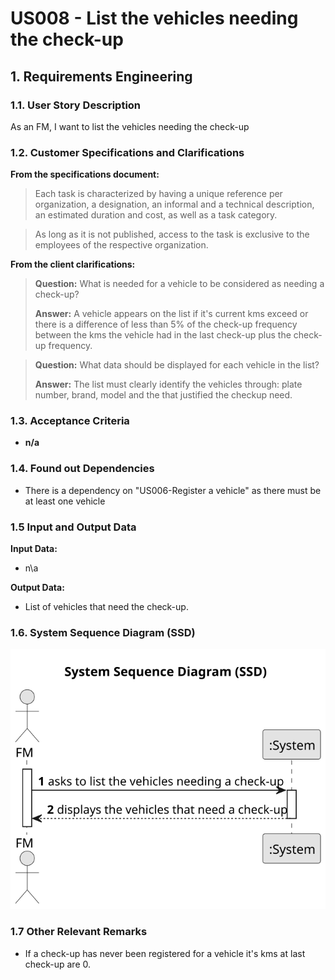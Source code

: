 # US008 - List the vehicles needing the check-up


## 1. Requirements Engineering

### 1.1. User Story Description

As an FM, I want to list the vehicles needing the check-up 

### 1.2. Customer Specifications and Clarifications 

**From the specifications document:**

>	Each task is characterized by having a unique reference per organization, a designation, an informal and a technical description, an estimated duration and cost, as well as a task category. 

>	As long as it is not published, access to the task is exclusive to the employees of the respective organization. 

**From the client clarifications:**

> **Question:** What is needed for a vehicle to be considered as needing a check-up?
>
> **Answer:** A vehicle appears on the list if it's current kms exceed or there is a difference of less than 5% of the check-up frequency between the kms the vehicle had in the last check-up plus the check-up frequency.

> **Question:** What data should be displayed for each vehicle in the list?
>
> **Answer:** The list must clearly identify the vehicles through: plate number, brand, model and the that justified the checkup need.

### 1.3. Acceptance Criteria

* **n/a**

### 1.4. Found out Dependencies

* There is a dependency on "US006-Register a vehicle" as there must be at least one vehicle

### 1.5 Input and Output Data

**Input Data:**

* n\a

**Output Data:**

* List of vehicles that need the check-up.

### 1.6. System Sequence Diagram (SSD)

![System Sequence Diagram - Alternative One](svg/us008-system-sequence-diagram.svg)

### 1.7 Other Relevant Remarks

* If a check-up has never been registered for a vehicle it's kms at last check-up are 0. 